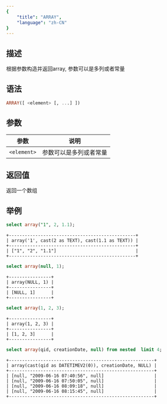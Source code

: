 ```yaml
---
{
    "title": "ARRAY",
    "language": "zh-CN"
}
---
```


<!-- 
Licensed to the Apache Software Foundation (ASF) under one
or more contributor license agreements.  See the NOTICE file
distributed with this work for additional information
regarding copyright ownership.  The ASF licenses this file
to you under the Apache License, Version 2.0 (the
"License"); you may not use this file except in compliance
with the License.  You may obtain a copy of the License at
  http://www.apache.org/licenses/LICENSE-2.0
Unless required by applicable law or agreed to in writing,
software distributed under the License is distributed on an
"AS IS" BASIS, WITHOUT WARRANTIES OR CONDITIONS OF ANY
KIND, either express or implied.  See the License for the
specific language governing permissions and limitations
under the License.
-->

## 描述
根据参数构造并返回array, 参数可以是多列或者常量

## 语法

```sql
ARRAY([ <element> [, ...] ])
```

## 参数
| 参数 | 说明 |
|---|---|
| `<element>` | 参数可以是多列或者常量 |

## 返回值
返回一个数组

## 举例

```sql
select array("1", 2, 1.1);
```
```text
+------------------------------------------------+
| array('1', cast(2 as TEXT), cast(1.1 as TEXT)) |
+------------------------------------------------+
| ["1", "2", "1.1"]                              |
+------------------------------------------------+
```

```sql
select array(null, 1);
```
```text
+----------------+
| array(NULL, 1) |
+----------------+
| [NULL, 1]      |
+----------------+
```

```sql
select array(1, 2, 3);
```
```text
+----------------+
| array(1, 2, 3) |
+----------------+
| [1, 2, 3]      |
+----------------+
```

```sql
select array(qid, creationDate, null) from nested  limit 4;
```
```text
+-------------------------------------------------------+
| array(cast(qid as DATETIMEV2(0)), creationDate, NULL) |
+-------------------------------------------------------+
| [null, "2009-06-16 07:40:56", null]                   |
| [null, "2009-06-16 07:50:05", null]                   |
| [null, "2009-06-16 08:09:18", null]                   |
| [null, "2009-06-16 08:15:45", null]                   |
+-------------------------------------------------------+
```
